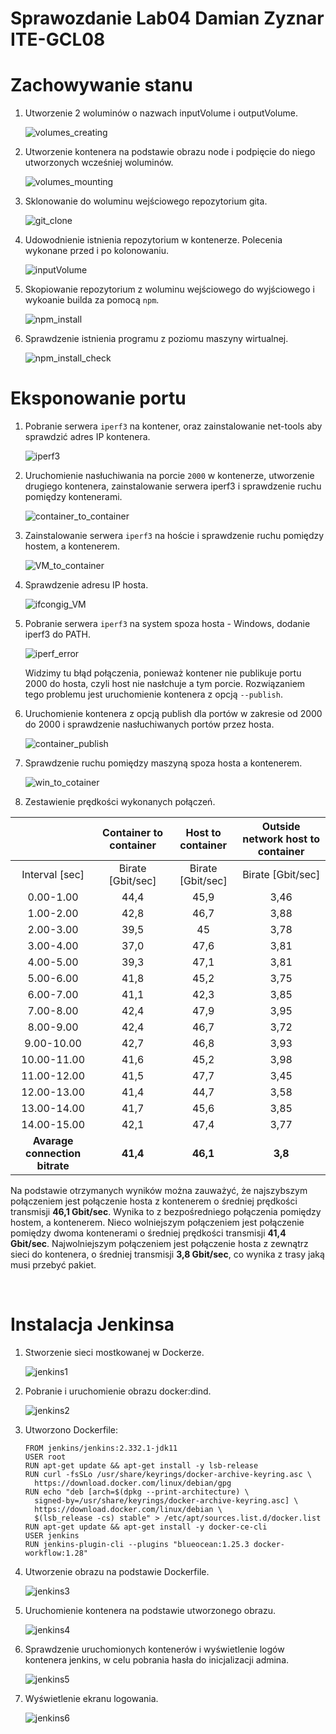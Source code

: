 # Sprawozdanie Lab04 Damian Zyznar ITE-GCL08

# Zachowywanie stanu

1. Utworzenie 2 woluminów o nazwach inputVolume i outputVolume.

    ![volumes_creating](./volumes_creating.png)

2. Utworzenie kontenera na podstawie obrazu node i podpięcie do niego utworzonych wcześniej woluminów.

    ![volumes_mounting](./volumes_mounting.png)

3. Sklonowanie do woluminu wejściowego repozytorium gita.

    ![git_clone](./git_clone.png)

4. Udowodnienie istnienia repozytorium w kontenerze. Polecenia wykonane przed i po kolonowaniu.

    ![inputVolume](./inputVolume.png)

5. Skopiowanie repozytorium z woluminu wejściowego do wyjściowego i wykoanie builda za pomocą ```npm```.

    ![npm_install](./npm_install.png)

6. Sprawdzenie istnienia programu z poziomu maszyny wirtualnej.

    ![npm_install_check](./npm_install_check.png)

# Eksponowanie portu

1. Pobranie serwera ```iperf3``` na kontener, oraz zainstalowanie net-tools aby sprawdzić adres IP kontenera.

    ![iperf3](./iperf3.png)

2. Uruchomienie nasłuchiwania na porcie ```2000``` w kontenerze, utworzenie drugiego kontenera, zainstalowanie serwera iperf3 i sprawdzenie ruchu pomiędzy kontenerami.

    ![container_to_container](./container_to_container.png)

3. Zainstalowanie serwera ```iperf3``` na hoście i sprawdzenie ruchu pomiędzy hostem, a kontenerem.

    ![VM_to_container](./VM_to_container.png)

4. Sprawdzenie adresu IP hosta.

    ![ifcongig_VM](./ifcongig_VM.png)

5. Pobranie serwera ```iperf3``` na system spoza hosta - Windows, dodanie iperf3 do PATH.

    ![iperf_error](./iperf_error.png)

    Widzimy tu błąd połączenia, ponieważ kontener nie publikuje portu 2000 do hosta, czyli host nie nasłchuje a tym porcie. Rozwiązaniem tego problemu jest uruchomienie kontenera z opcją ```--publish```.
    
6. Uruchomienie kontenera z opcją publish dla portów w zakresie od 2000 do 2000 i sprawdzenie nasłuchiwanych portów przez hosta.

    ![container_publish](./container_publish.png)

7. Sprawdzenie ruchu pomiędzy maszyną spoza hosta a kontenerem.

    ![win_to_cotainer](./win_to_cotainer.png)

8. Zestawienie prędkości wykonanych połączeń.


|                  | Container to container | Host to container   | Outside network host to container |
| :--------------: | :--------------------: | :-----------------: | :-------------------------------: |
| Interval \[sec\] | Birate \[Gbit/sec\]    | Birate \[Gbit/sec\] | Birate \[Gbit/sec\]               |
| 0.00-1.00        | 44,4                   | 45,9                | 3,46                              |
| 1.00-2.00        | 42,8                   | 46,7                | 3,88                              |
| 2.00-3.00        | 39,5                   | 45                  | 3,78                              |
| 3.00-4.00        | 37,0                   | 47,6                | 3,81                              |
| 4.00-5.00        | 39,3                   | 47,1                | 3,81                              |
| 5.00-6.00        | 41,8                   | 45,2                | 3,75                              |
| 6.00-7.00        | 41,1                   | 42,3                | 3,85                              |
| 7.00-8.00        | 42,4                   | 47,9                | 3,95                              |
| 8.00-9.00        | 42,4                   | 46,7                | 3,72                              |
| 9.00-10.00       | 42,7                   | 46,8                | 3,93                              |
| 10.00-11.00      | 41,6                   | 45,2                | 3,98                              |
| 11.00-12.00      | 41,5                   | 47,7                | 3,45                              |
| 12.00-13.00      | 41,4                   | 44,7                | 3,58                              |
| 13.00-14.00      | 41,7                   | 45,6                | 3,85                              |
| 14.00-15.00      | 42,1                   | 47,4                | 3,77                              |
| <strong>Avarage connection bitrate</strong> | <strong>41,4</strong>                   | <strong>46,1</strong>                | <strong>3,8 </strong>                     |


Na podstawie otrzymanych wyników można zauważyć, że najszybszym połączeniem jest połączenie hosta z kontenerem o średniej prędkości transmisji **46,1 Gbit/sec**. Wynika to z bezpośredniego połączenia pomiędzy hostem, a kontenerem. Nieco wolniejszym połączeniem jest połączenie pomiędzy dwoma kontenerami o średniej prędkości transmisji **41,4 Gbit/sec**. Najwolniejszym połączeniem jest połączenie hosta z zewnątrz sieci do kontenera, o średniej transmisji **3,8 Gbit/sec**, co wynika z trasy jaką musi przebyć pakiet.

<br>


# Instalacja Jenkinsa

1. Stworzenie sieci mostkowanej w Dockerze.

    ![jenkins1](./jenkins1.png)

2. Pobranie i uruchomienie obrazu docker:dind.

    ![jenkins2](./jenkins2.png)

3. Utworzono Dockerfile:
    ```
    FROM jenkins/jenkins:2.332.1-jdk11
    USER root
    RUN apt-get update && apt-get install -y lsb-release
    RUN curl -fsSLo /usr/share/keyrings/docker-archive-keyring.asc \
      https://download.docker.com/linux/debian/gpg
    RUN echo "deb [arch=$(dpkg --print-architecture) \ 
      signed-by=/usr/share/keyrings/docker-archive-keyring.asc] \
      https://download.docker.com/linux/debian \ 
      $(lsb_release -cs) stable" > /etc/apt/sources.list.d/docker.list
    RUN apt-get update && apt-get install -y docker-ce-cli
    USER jenkins
    RUN jenkins-plugin-cli --plugins "blueocean:1.25.3 docker-workflow:1.28"
    ```
4. Utworzenie obrazu na podstawie Dockerfile.

    ![jenkins3](./jenkins3.png)

5. Uruchomienie kontenera na podstawie utworzonego obrazu.

    ![jenkins4](./jenkins4.png)

6. Sprawdzenie uruchomionych kontenerów i wyświetlenie logów kontenera jenkins, w celu pobrania hasła do inicjalizacji admina.

    ![jenkins5](./jenkins5.png)

7. Wyświetlenie ekranu logowania.

    ![jenkins6](./jenkins6.png)

    